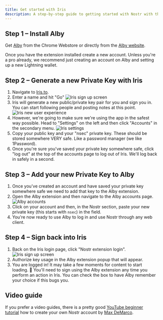 ```yaml
---
title: Get started with Iris
description: A step-by-step guide to getting started with Nostr with the Iris web client.
---
```


## Step 1 – Install Alby

Get [Alby](https://chrome.google.com/webstore/detail/alby-bitcoin-lightning-wa/iokeahhehimjnekafflcihljlcjccdbe) from the Chrome Webstore or directly from the [Alby website](https://getalby.com/).

Once you have the extension installed create a new account. Unless you're a pro already, we recommend just creating an account on Alby and setting up a new Lightning wallet.

## Step 2 – Generate a new Private Key with Iris

1. Navigate to [Iris.to](https://iris.to).
1. Enter a name and hit "Go" ![Iris sign up screen](/images/iris-signup.webp)
1. Iris will generate a new public/private key pair for you and sign you in. You can start following people and posting notes at this point. ![Iris new user experience](/images/iris-nux.webp)
1. However, we're going to make sure we're using the app in the safest way possible. Head to "Settings" on the left and then click "Accounts" in the secondary menu. ![Iris settings](/images/iris-accounts-settings.webp)
1. Copy your public key and your "nsec" private key. These should be stored somewhere VERY safe. Like a password manager (we like 1Password).
1. Once you're sure you've saved your private key somewhere safe, click "log out" at the top of the accounts page to log out of Iris. We'll log back in safely in a second.

## Step 3 – Add your new Private Key to Alby

1. Once you've created an account and have saved your private key somewhere safe we need to add that key to the Alby extension.
1. Open the Alby extension and then navigate to the Alby accounts page. ![Alby accounts](/images/alby-accounts.webp)
1. Click on your account and then, in the Nostr section, paste your new private key (this starts with `nsec`) in the field.
1. You're now ready to use Alby to log in and use Nostr through any web client.

## Step 4 – Sign back into Iris

1. Back on the Iris login page, click "Nostr extension login". ![Iris sign up screen](/images/iris-signup.webp)
1. Authorize key usage in the Alby extension popup that will appear.
1. You are logged in! It may take a few moments for content to start loading. 🤙 You'll need to sign using the Alby extension any time you perform an action in Iris. You can check the box to have Alby remember your choice if this bugs you.

## Video guide

If you prefer a video guides, there is a pretty good [YouTube beginner tutorial](https://www.youtube.com/watch?v=kifwECtwjJQ) how to create your own Nostr account by [Max DeMarco](https://snort.social/p/npub1lelkh3hhxw9hdwlcpk6q9t0xt9f7yze0y0nxazvzqjmre3p98x3sthkvyz).